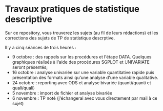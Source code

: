 # Travaux pratiques de statistique descriptive

Sur ce repository, vous trouverez les sujets (au fil de leurs rédactions) et les corrections des sujets de TP de statistique descrptive. 

Il y a cinq séances de trois heures :
* 9 octobre : des rappels sur les procédures et l'étape DATA. Quelques graphiques réalisés à l'aide des procédures SGPLOT et UNIVARIATE seront présentés;
* 16 octobre : analyse univariée sur une variable quantitative rapide puis présentation des formats ainsi qu'une analyse d'une variable qualitative.
* 24 octobre : reporting avec ODS et analyse bivariée (quanti/quanti et quali/quali)
* 5 novembre : import de fichier et analyse bivariée
* 6 novembre : TP noté (j'échangerai avec vous directement par mail à ce sujet)
